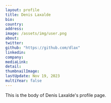 ```yaml
---
layout: profile
title: Denis Laxalde
bio: 
country: 
address: 
image: /assets/img/user.png
about:
twitter:
github: "https://github.com/dlax"
linkedin:
company: 
mediaLink:
detail: 
thumbnailImage:
lastUpdate: Nov 19, 2023
multiYear: false
---
```


This is the body of Denis Laxalde's profile page.
